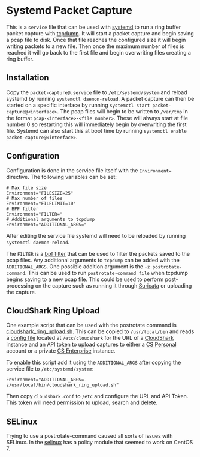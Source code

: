 # Systemd Packet Capture

This is a `service` file that can be used with
[systemd](https://www.freedesktop.org/wiki/Software/systemd/)
to run a ring buffer packet capture with [tcpdump](http://www.tcpdump.org/). It
will start a packet capture and begin saving a pcap file to disk. Once that file
reaches the configured size it will begin writing packets to a new file. Then
once the maximum number of files is reached it will go back to the first file
and begin overwriting files creating a ring buffer.

## Installation

Copy the `packet-capture@.service` file to `/etc/systemd/system` and reload
systemd by running `systemctl daemon-reload`. A packet capture can then be
started on a specific interface by running `systemctl start
packet-capture@<interface>`. The pcap files will begin to be written to
`/var/tmp` in the format `pcap-<interface>-<file number>`. These will always
start at file number 0 so restarting this will immediately begin by overwriting
the first file. Systemd can also start this at boot time by running `systemctl
enable packet-capture@<interface>`.

## Configuration

Configuration is done in the service file itself with the `Environment=`
directive. The following variables can be set:

```
# Max file size
Environment="FILESIZE=25"
# Max number of files
Environment="FILELIMIT=10"
# BPF filter
Environment="FILTER="
# Additional arguments to tcpdump
Environment="ADDITIONAL_ARGS="
```

After editing the service file systemd will need to be reloaded by running
`systemctl daemon-reload`.

The `FILTER` is a [bpf filter](http://biot.com/capstats/bpf.html) that can be
used to filter the packets saved to the pcap files. Any additional arguments to
`tcpdump` can be added with the `ADDITIONAL_ARGS`. One possible addition
argument is the `-z postrotate-command`. This can be used to run
`postrotate-command file` when tcpdump begins saving to a new pcap file. This
could be used to perform post-processing on the capture such as running it
through [Suricata](https://suricata-ids.org/) or uploading the capture.

## CloudShark Ring Upload

One example script that can be used with the postrotate command is
[cloudshark_ring_upload.sh](/cloudshark_ring_upload.sh). This can be copied to
`/usr/local/bin` and reads a [config file](/cloudshark.conf) located at
`/etc/cloudshark` for the URL of a [CloudShark](https://cloudshark.io/) instance
and an API token to upload captures to either a
[CS Personal](https://cloudshark.io/products/personal/) account or a private 
[CS Enterprise](https://cloudshark.io/products/enterprise/) instance.

To enable this script add it using the `ADDITIONAL_ARGS` after copying the
service file to `/etc/systemd/system`:

```
Environment="ADDITIONAL_ARGS=-z/usr/local/bin/cloudshark_ring_upload.sh"
```

Then copy `cloudshark.conf` to `/etc` and configure the URL and API Token. This
token will need permission to upload, search and delete.

## SELinux

Trying to use a postrotate-command caused all sorts of issues with SELinux. In
the [selinux](/selinux) has a policy module that seemed to work on CentOS 7.
